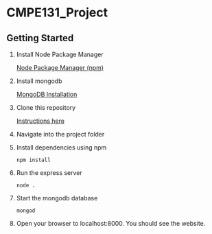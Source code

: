 # CMPE131_Project

## Getting Started
1. Install Node Package Manager

   [Node Package Manager (npm)](https://www.npmjs.com/)
2. Install mongodb 

    [MongoDB Installation](https://docs.mongodb.com/manual/administration/install-community/)
2. Clone this repository

    [Instructions here](https://help.github.com/articles/cloning-a-repository/)
3. Navigate into the project folder
4. Install dependencies using npm

    ```npm install```
5. Run the express server

    ```node .```

6. Start the mongodb database

    ```mongod```

7. Open your browser to localhost:8000. You should see the website.